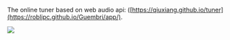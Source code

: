 The online tuner based on web audio api: ([https://qiuxiang.github.io/tuner](https://roblipc.github.io/Guembri/app/).

![](https://user-images.githubusercontent.com/1709072/30374834-e23d0bc2-98b8-11e7-91ae-8ac37bfd24b2.png)
